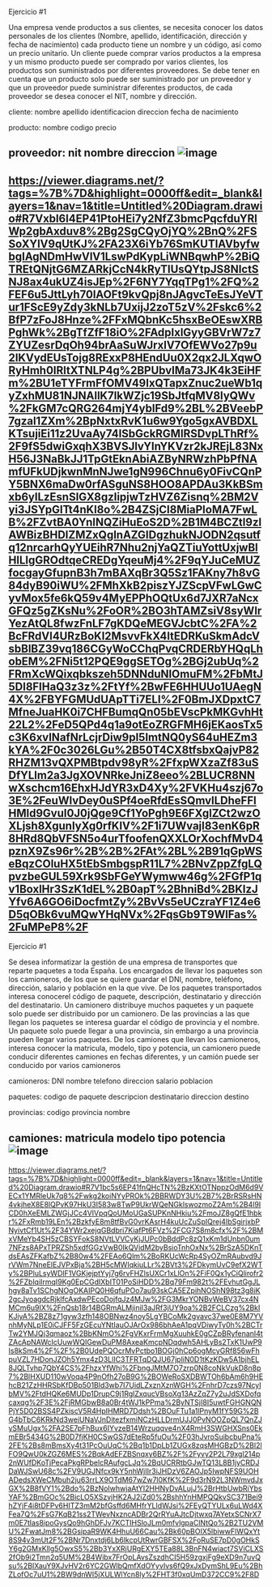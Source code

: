 Ejercicio #1

Una empresa vende productos a sus clientes, se necesita conocer los datos personales de los clientes (Nombre, apellido, identificación, dirección y fecha de nacimiento) cada producto tiene un nombre y un código, así como un  precio unitario. Un cliente puede comprar varios productos a la empresa y un mismo producto puede ser comprado por varios clientes, los productos son suministrados por diferentes proveedores. Se debe tener en cuenta que un producto solo puede ser suministrado por un proveedor y que un proveedor puede suministrar diferentes productos, de cada proveedor se desea conocer el NIT, nombre y dirección. 

cliente:
nombre
apellido
identificacion
direccion
fecha de nacimiento

producto:
nombre
codigo
precio

proveedor: 
nit
nombre 
direccion
![image](https://user-images.githubusercontent.com/101816484/174000583-d655cea6-0eeb-4fcf-bba6-86d2d46cf3f5.png)
----
https://viewer.diagrams.net/?tags=%7B%7D&highlight=0000ff&edit=_blank&layers=1&nav=1&title=Untitled%20Diagram.drawio#R7Vxbl6I4EP41PtoHEi7y2NfZ3bmcPqcfduYRIWp2gbAxduv8%2Bg2SgCQyOjYQ%2BnQ%2FSSoXYlV9qUtKJ%2FA23X6iYb76SmKUTIAVbyfwbgIAgNDmHwVlV1LswPdKypLiWNBqwhP%2BiQTREtQNjtG6MZARkjCcN4kRyTIUsQYtpJS8NIctSNJ8ax4ukUZ4isJEp%2F6NY7YqqTPg1%2FQ%2FEF6u5JttLyh70lAOFt9kvQpj8nJAgvcTeEsJYeVTur1FScE9yZdy3kNLb7UxijJ2zoT5zV%2Fskc6%2BfP7zFoJ8Hnze%2FFxMQbnKc5hsxBeOEswXRBPghWk%2BgTfZfF18iO%2FAdpIxlGyyGBVrW7z7ZYUZesrDqOh94brAaSuWJrxlV7OfEWVo27p9u2IKVydEUsTojg8RExxP8HEndUu0X2qx2JLXqwORyHmh0IRltXTNLP4g%2BPUbvIMa73JK4k3EiHFm%2BU1eTYFrmFfOMV49IxQTapxZnuc2ueWb1qyZxhMU81NJNAllK7IkWZjc19SbJtfqMV8IyQWv%2FkGM7cQRG264mjY4yblFd9%2BL%2BVeebP7gzal1ZXm%2BpNxtxRvK1u6w9Ygo5gxAVBDXLKTsujiEi11z2UvaAy74ISbGckRGMlRSDvpLThRf%2F9fS5dwiGxqhX3BVSJlvYInYKVzr2kJREjL83NxH56J3NaBkJJ1TpGtEknAbiAZByNRWzhPbPfNAmfUFkUDjkwnMnNJwe1gN996Chnu6y0FivCQnPY5BNX6maDw0rfASguNS8HOO8APDAu3KkBSmxb6yILzEsnSIGX8gzIipjwTzHVZ6Zisnq%2BM2Vyi3JSYpGlTt4nKl8o%2B4ZSjCI8MiaPIoMA7FwLB%2FZvtBA0YnINQZiHuEoS2D%2B1M4BCZtl9zlAWBizBHDIZMZxQgInAZGIDgzhukNJODN2qsutfq12nrcarhQyYUEihR7Nhu2njYaQZTiuYottUxjwBlHlLIgGROdtqeCREDgYqeuMj4%2F9qYJuCeMUZfocgayGfupnB3h7mBAXqBr3Q5Sz1FAKny7h8vG84dyB90iWU%2FMhXkB2piszYJZScpVFwLGwCyvMox5fe6kQ59v4MyEPPhOQtUx6d7JXR7aNcxGFQz5gZKsNu%2FoOR%2BO3hTAMZsiV8syWIrYezAtQL8fwzFnLF7gKDQeMEGVJcbtC%2FA%2BcFRdVI4URzBoKI2MsvvFkX4ltEDRKuSkmAdcVsbBlBZ39vq186CGyWoCChqPvqCRDERbYHQqLhobEM%2FNi5t12PQE9ggSETOg%2BGj2ubUq%2FRmXcWQixqbkszeh5DNNduNIOmuFM%2FbMtJ5DI8FIHaQ3z3z%2FtYf%2BwFE6HHUUo1UAegN4X%2FBYFGMUdUApTTi7ELI%2F0BmJXDpxtC7MfneJuaHK0i7CHFBumqQn05bEVscPkMKGvhHt22L2%2FeD5QPd4q1a9otEoZRGFMH6jEKaosTx5c3K6xvINafNrLcjrDiw9pI5ImtNQ0yS64uHEZm3kYA%2F0c3026LGu%2B50T4CX8tfsbxQajvP82RHZM13vQXPMBtpdv98yR%2FfxpWXzaZf83uSDfYLlm2a3JgXOVNRkeJniZ8eeo%2BLUCR8NNwXschcm16EhxHJdYR3xD4Xy%2FVKHu4szj67o3E%2FeuWIvDey0uSPf4oeRfdEsSQmvILDheFFIHMld9GvuI0J0jQge9Cf1YoPgh9E6FXglZCt2wzOXLjsh8XgunIyXg0rfKIV%2F1i7UWvajI83enK6pR8HRd8QbVFSN5o4urTfoofenQXXLOrXochfMvD4pznX9Zs96r%2B%2B%2FAt%2BL%2B91qGpWSeBqzCOluHX5tEbSmbgspR11L7%2BNvZppZfgLQpvzbeGUL59Xrk9SbFGeYWymww46g%2FGfP1qv1BoxlHr3SzK1dEL%2B0apT%2BhniBd%2BKIzJYfv6A6GO6iDocfmtZy%2BvVs5eUCzraYF1Z4e6D5qOBk6vuMQwYHqNVx%2FqsGb9T9WlFas%2FuMPeP8%2F
----
Ejercicio #1

Se desea informatizar la gestión de una empresa de transportes que reparte paquetes  a toda España. Los encargados de llevar los paquetes son los camioneros, de los que se quiere guardar el DNI, nombre, teléfono, dirección, salario y población en la que vive. De los paquetes transportados interesa conocerel código de paquete, descripción, destinatario y dirección del destinatario. Un camionero distribuye muchos paquetes y un paquete solo puede ser distribuido por un camionero. De las provincias a las que llegan los paquetes se interesa guardar el código de provincia y el nombre. Un paquete solo puede llegar a una provincia, sin embargo a una provincia pueden llegar varios paquetes. De los camiones que llevan los camioneros, interesa conocer la matricula, modelo, tipo y potencia, un camionero puede conducir diferentes camiones en fechas diferentes, y un camión puede ser conducido por varios camioneros

camioneros:
DNI
nombre
telefono
direccion
salario
poblacion

paquetes: 
codigo de paquete
descripcion
destinatario
direccion destino

provincias: 
codigo provincia
nombre

camiones:
matricula
modelo
tipo
potencia
![image](https://user-images.githubusercontent.com/101816484/174003427-786ca6de-307e-4e3f-baf7-43c1ea4cf422.png)
------
https://viewer.diagrams.net/?tags=%7B%7D&highlight=0000ff&edit=_blank&layers=1&nav=1&title=Untitled%20Diagram.drawio#R7V1bc5s6EP41fnQHcTN%2BzKXtOTNppzOdM6d9VECx1YMRleUk7q8%2Fwkg2koiNYyPROk%2BBRWDY3U%2B7%2BrRSRsHN4vkjheX8E8lQPvK97HkU3I583w8TwP9UkrWQeNGklswozmoZ2Am%2B4l9ICD0hXeEMLZWGjJCc4VIVpqQoUMoUGaSUPKnNHkiu%2FmoJZ8gQfE1hbkr%2FxRmb19LEn%2BzkfyE8m8tfBvG0vrKAsrH4kuUcZuSpIQrej4IbSgirjxbPNyivtCf1Ut%2F34YWr2xejqGBdbri7KiafPt6FVz%2FCG7S8m8cfx%2F%2BMxVMeYb4SH5zCBSYFokS8NVtLVVCyKjJUPc0bBddPc8zQ1xKm1dUnbn0um7NFzs8APxTPRZSh5xdfGGzVwB0IkQVidM2byBsioTnhOxNx%2BrSzA5DKnTdsEAsZFKafbZ%2B80w4%2FEAo6Qlm%2BoRKUcWcRp4SyOZmRAubvd9JrVWm7NneElEJVPxBja%2BH5cMWIqkiuLLr%2BVt3%2FDkymUvC9efX2WTy%2BPluLsyWDlF1VGKjejptYyj7g6rvFHZlsUXCr1xLlOn%2FiF0Qx1yCiQlirofr2%2FZblqiIrmqI9Kg0EpCGdIXbIT01PoSiHDD%2Bq79Fm982t%2FEvhutGgJLhgy8aTv1SChgNOgOKAIPQ0H6qfuPOo7au93skCA5EZpihNOShN98tz3g8iK2gcJyoagdcRjklfcAxdwPEcoDojfqJz4MJw%2FG3MkrYONBvWeBV37cx4NMCm6u9IX%2FnQsb18r14BGRmALMjiniI3aJRf3jUY9oa%2B2FCLCzg%2BkIKJiyA%2BZ8z71gyw3zfh148OBNwz4noy5LgYBCoMk2gvavc37we0E8M7YVnhMyNLp1E0iCJFF5FzGEcuYNtIauOJArOx986bhAeA1pqVDiwyTy0h%2BCTrTw2YMJQj3qmaoz%2BbKNmO%2FgVKxrFrmMgXuuhkE0gCZpBRyfenanI4tZAcApNAWcIcUuwWQIGewDuPM8AxeaKmcpNDqdwh5AHLyBs2TxK1UwP9Is8kSm4%2F%2F%2B0UdePQOcrMvPctbo1BOGj0hCp6ogMcyGRf856wFhpuVZL7HDonJZOh5Ymx4zD3LlIC3TFRTqDQJU67jpliN0D1tKzKDw5A1bjhEL8JQLTvhp7QbY4CS%2FhzxYfWhi%2FbngJMtM7O7zrp0N8coNkVukD8n8p7%2BlHXUD110wVoqa4P9nOfh27oB9G%2BOWeRoSXDBWTOh6bAm6h9HEhcB21ZzHHRSbKfDBp501Bld3wb7I7UidLZxznXznWGH%2FnhrD7czs97NcyIbMV%2FtdHQKe6MUDp1DrupC9j1RglZxqucVBsoXg13AzZqZ7y2uJdSXDofqcaxqg%2F3E%2FjRMGbwB8a0Br4tWJ1kPPma%2ByNTSjI8I5uwtFGHGNQNPjY5D02BSS4PZkiscV5R4HpIHMRD7Ddsh%2BOuFTu1a1lPnyM1fY59G%2BG4bTbC6KRkNd3weiUNaVJnDitezfxmiNCzHLLDrmUJJ0PvNOOZpQL7QnZJySMuUgx%2FA2SE7pFhBux6IYvzeB14Wrzuqqve4nX4RmH3SWGHXSns0EkmEBr5434G%2B0D7fjKH0CSwGS7dEteRp5fuOu%2F03hJvroSuibcbuPna%2FE%2Bs8mBmsXy4t31PcOuUqC%2Bq1b1DpLb1ZUGx8zqsMHGBzD%2Bl2lFO9QwU0kZGZ6MES%2BqkAdEFZBSnqxy6BZ%2F%2Fyvy2P2L79xgl214p2nWUfDKoTjPecaPkgRPbelcRAufgcLJq%2BqUCRRtbGJwTQ13L8B1jyCRDJDaWJSwU68c%2FV9UGJNfcx9kY5nhWjIIr3iJHDzV6ZAOJp5IwpNFS9UOHADedsXWeCMbuh2ju63rrLX9OTdM67wZw7l0KfK%2F9d3rN92L3NWmvdJxGX%2B8fVY1%2Bdo%2BzNoIwhwjaAtYI2HHNyDvALujJ%2BrHtbUwbRiYbsYAF%2BmGOc%2BicLO5XSzvjHK2AJ2iZd0%2BshhYnHMPQQkvSC371Bei9hZYjF4i8tDFPv6HITZ3mM2bfGsffd6MHfrYLIdWJsi%2FEyQTYULx6uLWd4XFea7Q%2FsG7KqB21ss2TWevNxzncADBr2QrRYuAJtcDjtwxq7AYetxSCNrX7m0E7tlas8ipoGysQo9hGhDFJv7KCTIHSloJLm0mfvlgpaClNtQo%2B2TU2VMU%2FwatJm8%2BGsipaR9WK4HhuU66Cau%2Bk60pBOIX5lbiwwFlWQxYt8S94v3mUt2F%2BNr7Dnxtdj6Lb6lkcpUtRwrGBFSX%2FoRuSE7pD0gOHkSY6g2GMxKllg5OwxS5%2Bb3YxXRjURgEXY5TEa88L3BnFN4wiact7SViCLXS2fOb9i2Tmn2q5UM%2B4Wibx7FrOpLAvsZszdhCI5H59zgxjFg9eXD9n7uvQsu%2BIXauY9XJvHV2r6YC2GWlbQmfXdOYyvIvs6fQ9xJxDymShL9Eu%2BhZLofOc7uU1%2BW9dnWI5jXULWlYcn8ly%2FHT3f0xqUmD372CC9%2F8D
